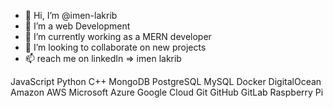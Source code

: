 - 👋 Hi, I’m @imen-lakrib
- 👀 I’m a web Development
- 🌱 I’m currently working as a MERN developer
- 💞️ I’m looking to collaborate on new projects
- 📫 reach me on linkedIn => imen lakrib

JavaScript Python C++ MongoDB PostgreSQL MySQL Docker DigitalOcean Amazon AWS Microsoft Azure Google Cloud Git GitHub GitLab Raspberry Pi

<!---
imen-lakrib/imen-lakrib is a ✨ special ✨ repository because its `README.md` (this file) appears on your GitHub profile.
You can click the Preview link to take a look at your changes.
--->
